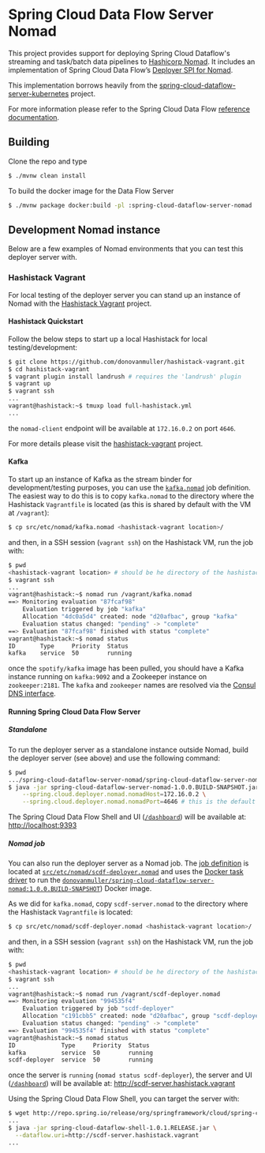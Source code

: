 # Spring Cloud Data Flow Server Nomad

This project provides support for deploying Spring Cloud Dataflow's streaming and task/batch data pipelines to [Hashicorp Nomad](https://www.nomadproject.io). 
It includes an implementation of Spring Cloud Data Flow’s [Deployer SPI for Nomad](https://github.com/donovanmuller/spring-cloud-deployer-nomad).

This implementation borrows heavily from the [spring-cloud-dataflow-server-kubernetes](https://github.com/spring-cloud/spring-cloud-dataflow-server-kubernetes)
project.

For more information please refer to the Spring Cloud Data Flow [reference documentation](http://docs.spring.io/spring-cloud-dataflow-server-kubernetes/docs/current/reference/htmlsingle/).

## Building

Clone the repo and type

```bash
$ ./mvnw clean install
```

To build the docker image for the Data Flow Server

```bash
$ ./mvnw package docker:build -pl :spring-cloud-dataflow-server-nomad
```

## Development Nomad instance

Below are a few examples of Nomad environments that you can test this deployer server with.

### Hashistack Vagrant

For local testing of the deployer server you can stand up an instance of Nomad with the
[Hashistack Vagrant](https://github.com/donovanmuller/hashistack-vagrant) project.

#### Hashistack Quickstart

Follow the below steps to start up a local Hashistack for local testing/development:

```bash
$ git clone https://github.com/donovanmuller/hashistack-vagrant.git
$ cd hashistack-vagrant
$ vagrant plugin install landrush # requires the 'landrush' plugin
$ vagrant up
$ vagrant ssh
...
vagrant@hashistack:~$ tmuxp load full-hashistack.yml
...
```

the `nomad-client` endpoint will be available at `172.16.0.2` on port `4646`.

For more details please visit the [hashistack-vagrant](https://github.com/donovanmuller/hashistack-vagrant) project.

#### Kafka

To start up an instance of Kafka as the stream binder for development/testing purposes, you can use the [`kafka.nomad`](src/etc/nomad/kafka.nomad)
job definition. The easiest way to do this is to copy `kafka.nomad` to the directory where the
Hashistack `Vagrantfile` is located (as this is shared by default with the VM at `/vagrant`):

```bash
$ cp src/etc/nomad/kafka.nomad <hashistack-vagrant location>/
```

and then, in a SSH session (`vagrant ssh`) on the Hashistack VM, run the job with:

```bash
$ pwd
<hashistack-vagrant location> # should be he directory of the hashistack-vagrant cloned project
$ vagrant ssh
...
vagrant@hashistack:~$ nomad run /vagrant/kafka.nomad
==> Monitoring evaluation "87fcaf98"
    Evaluation triggered by job "kafka"
    Allocation "4dc0a5d4" created: node "d20afbac", group "kafka"
    Evaluation status changed: "pending" -> "complete"
==> Evaluation "87fcaf98" finished with status "complete"
vagrant@hashistack:~$ nomad status
ID       Type     Priority  Status
kafka    service  50        running
```

once the `spotify/kafka` image has been pulled, you should have a Kafka instance running on `kafka:9092` and 
a Zookeeper instance on `zookeeper:2181`. The `kafka` and `zookeeper` names are resolved via the [Consul DNS interface](https://github.com/donovanmuller/hashistack-vagrant#service-discovery).

#### Running Spring Cloud Data Flow Server

##### Standalone

To run the deployer server as a standalone instance outside Nomad, build the deployer server (see above)
and use the following command:

```bash
$ pwd
.../spring-cloud-dataflow-server-nomad/spring-cloud-dataflow-server-nomad/target
$ java -jar spring-cloud-dataflow-server-nomad-1.0.0.BUILD-SNAPSHOT.jar \
    --spring.cloud.deployer.nomad.nomadHost=172.16.0.2 \
    --spring.cloud.deployer.nomad.nomadPort=4646 # this is the default so can be omitted   
```

The Spring Cloud Data Flow Shell and UI ([`/dashboard`](http://localhost:9393/dashboard)) will be available at: [http://localhost:9393](http://localhost:9393)

##### Nomad job

You can also run the deployer server as a Nomad job.
The [job definition](https://www.nomadproject.io/docs/jobspec/index.html) is located at [`src/etc/nomad/scdf-deployer.nomad`](src/etc/nomad/scdf-deployer.nomad)
and uses the [Docker task driver](https://www.nomadproject.io/docs/drivers/docker.html)
to run the [`donovanmuller/spring-cloud-dataflow-server-nomad:1.0.0.BUILD-SNAPSHOT`](https://hub.docker.com/r/donovanmuller/spring-cloud-dataflow-server-nomad/))
Docker image.

As we did for `kafka.nomad`, copy `scdf-server.nomad` to the directory where the Hashistack `Vagrantfile` is located:

```bash
$ cp src/etc/nomad/scdf-deployer.nomad <hashistack-vagrant location>/
```

and then, in a SSH session (`vagrant ssh`) on the Hashistack VM, run the job with:

```bash
$ pwd
<hashistack-vagrant location> # should be he directory of the hashistack-vagrant cloned project
$ vagrant ssh
...
vagrant@hashistack:~$ nomad run /vagrant/scdf-deployer.nomad
==> Monitoring evaluation "994535f4"
    Evaluation triggered by job "scdf-deployer"
    Allocation "c191cbb5" created: node "d20afbac", group "scdf-deployer"
    Evaluation status changed: "pending" -> "complete"
==> Evaluation "994535f4" finished with status "complete"
vagrant@hashistack:~$ nomad status
ID             Type     Priority  Status
kafka          service  50        running
scdf-deployer  service  50        running
```

once the server is `running` (`nomad status scdf-deployer`), the server and UI ([`/dashboard`](http://scdf-server.hashistack.vagrant/dashboard))
will be available at: http://scdf-server.hashistack.vagrant

Using the Spring Cloud Data Flow Shell, you can target the server with:

```bash
$ wget http://repo.spring.io/release/org/springframework/cloud/spring-cloud-dataflow-shell/1.0.1.RELEASE/spring-cloud-dataflow-shell-1.0.1.RELEASE.jar
...
$ java -jar spring-cloud-dataflow-shell-1.0.1.RELEASE.jar \
  --dataflow.uri=http://scdf-server.hashistack.vagrant
...
```
